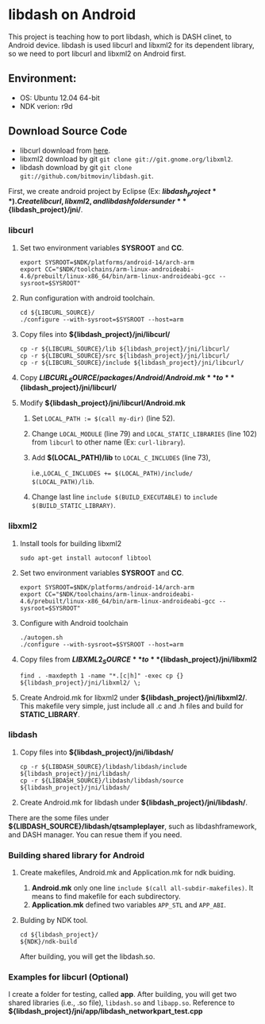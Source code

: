 libdash on Android
==================
This project is teaching how to port libdash, which is DASH clinet, to Android device.
libdash is used libcurl and libxml2 for its dependent library, so we need to port libcurl and libxml2 on Android first.

## Environment:
* OS: Ubuntu 12.04 64-bit
* NDK verion: r9d

## Download Source Code
* libcurl download from [here](http://curl.haxx.se/download.html).
* libxml2 download by git `git clone git://git.gnome.org/libxml2`.
* libdash download by git `git clone git://github.com/bitmovin/libdash.git`.

First, we create android project by Eclipse (Ex: **${libdash_project}**).
Create libcurl, libxml2, and libdash folders under **${libdash_project}/jni/**.

### libcurl
1. Set two environment variables **SYSROOT** and **CC**.

    ````
    export SYSROOT=$NDK/platforms/android-14/arch-arm
    export CC="$NDK/toolchains/arm-linux-androideabi-4.6/prebuilt/linux-x86_64/bin/arm-linux-androideabi-gcc --sysroot=$SYSROOT"
    ````
1. Run configuration with android toolchain.
 
    ````
    cd ${LIBCURL_SOURCE}/
    ./configure --with-sysroot=$SYSROOT --host=arm
    ````
1. Copy files into **${libdash_project}/jni/libcurl/**

    ````
    cp -r ${LIBCURL_SOURCE}/lib ${libdash_project}/jni/libcurl/
    cp -r ${LIBCURL_SOURCE}/src ${libdash_project}/jni/libcurl/
    cp -r ${LIBCURL_SOURCE}/include ${libdash_project}/jni/libcurl/
    ````
1. Copy **${LIBCURL_SOURCE}/packages/Android/Android.mk** to **${libdash_project}/jni/libcurl/**
1. Modify **${libdash_project}/jni/libcurl/Android.mk**
    1. Set `LOCAL_PATH := $(call my-dir)` (line 52).
    1. Change `LOCAL_MODULE` (line 79) and `LOCAL_STATIC_LIBRARIES` (line 102) from `libcurl` to other name (Ex: `curl-library`).
    1. Add **$(LOCAL_PATH)/lib** to `LOCAL_C_INCLUDES` (line 73),
        
        i.e.,`LOCAL_C_INCLUDES += $(LOCAL_PATH)/include/ $(LOCAL_PATH)/lib`.
    1. Change last line `include $(BUILD_EXECUTABLE)` to `include $(BUILD_STATIC_LIBRARY)`.

### libxml2
1. Install tools for building libxml2

    ````
    sudo apt-get install autoconf libtool
    ````
1. Set two environment variables **SYSROOT** and **CC**.

    ````
    export SYSROOT=$NDK/platforms/android-14/arch-arm
    export CC="$NDK/toolchains/arm-linux-androideabi-4.6/prebuilt/linux-x86_64/bin/arm-linux-androideabi-gcc --sysroot=$SYSROOT"
    ````
1. Configure with Android toolchain
    
    ````
    ./autogen.sh
    ./configure --with-sysroot=$SYSROOT --host=arm
    ````
1. Copy files from **${LIBXML2_SOURCE}** to **${libdash_project}/jni/libxml2**

    ````
    find . -maxdepth 1 -name "*.[c|h]" -exec cp {} ${libdash_project}/jni/libxml2/ \;
    ````
1. Create Android.mk for libxml2 under **${libdash_project}/jni/libxml2/**. This makefile very simple, just include all .c and .h files and build for **STATIC_LIBRARY**.

### libdash
1. Copy files into **${libdash_project}/jni/libdash/**

    ````
    cp -r ${LIBDASH_SOURCE}/libdash/libdash/include ${libdash_project}/jni/libdash/
    cp -r ${LIBDASH_SOURCE}/libdash/libdash/source ${libdash_project}/jni/libdash/
    ````
1. Create Android.mk for libdash under **${libdash_project}/jni/libdash/**. 

There are the some files under **${LIBDASH_SOURCE}/libdash/qtsampleplayer**, such as libdashframework, and DASH manager. You can resue them if you need.

### Building shared library for Android
1. Create makefiles, Android.mk and Application.mk for ndk buiding.
    1. **Android.mk** only one line `include $(call all-subdir-makefiles)`. It means to find makefile for each subdirectory.
    1. **Application.mk** defined two variables `APP_STL` and `APP_ABI`.
1. Bulding by NDK tool.

    ````
    cd ${libdash_project}/
    ${NDK}/ndk-build
    ````
    After building, you will get the libdash.so.
    
### Examples for libcurl (Optional)
I create a folder for testing, called **app**. After building, you will get two shared libraries (i.e., .so file), `libdash.so` and `libapp.so`.
Reference to **${libdash_project}/jni/app/libdash_networkpart_test.cpp**
